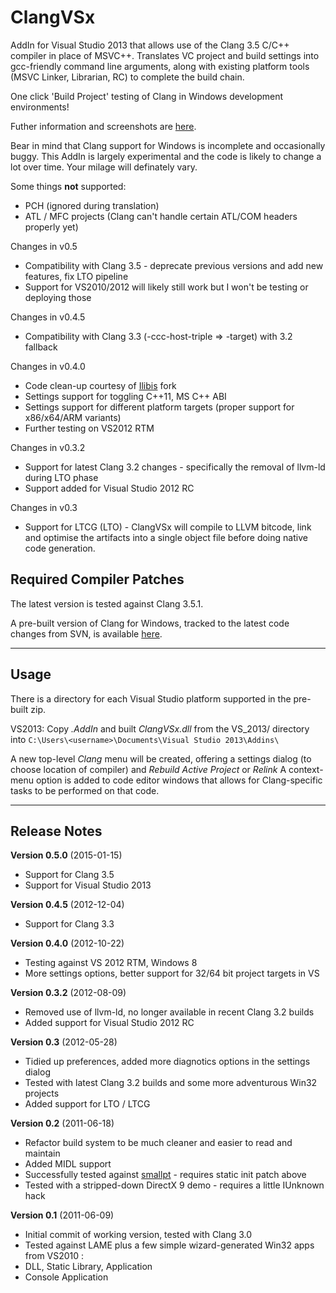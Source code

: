 ClangVSx
========

AddIn for Visual Studio 2013 that allows use of the Clang 3.5 C/C++ compiler in place of MSVC++. Translates VC project and build settings into gcc-friendly command line arguments, along with existing platform tools (MSVC Linker, Librarian, RC) to complete the build chain. 

One click 'Build Project' testing of Clang in Windows development environments!

Futher information and screenshots are [here](http://www.ishani.org/web/articles/code/clangvsx/).

Bear in mind that Clang support for Windows is incomplete and occasionally buggy. This AddIn is largely experimental and the code is likely to change a lot over time. Your milage will definately vary.

Some things **not** supported:

* PCH (ignored during translation)
* ATL / MFC projects (Clang can't handle certain ATL/COM headers properly yet)

Changes in v0.5

* Compatibility with Clang 3.5 - deprecate previous versions and add new features, fix LTO pipeline
* Support for VS2010/2012 will likely still work but I won't be testing or deploying those

Changes in v0.4.5

* Compatibility with Clang 3.3 (-ccc-host-triple => -target) with 3.2 fallback

Changes in v0.4.0

* Code clean-up courtesy of [Ilibis](https://github.com/ilibis) fork
* Settings support for toggling C++11, MS C++ ABI
* Settings support for different platform targets (proper support for x86/x64/ARM variants)
* Further testing on VS2012 RTM

Changes in v0.3.2

* Support for latest Clang 3.2 changes - specifically the removal of llvm-ld during LTO phase
* Support added for Visual Studio 2012 RC

Changes in v0.3

* Support for LTCG (LTO) - ClangVSx will compile to LLVM bitcode, link and optimise the artifacts into a single object file before doing native code generation. 


Required Compiler Patches
-------------------------

The latest version is tested against Clang 3.5.1. 

A pre-built version of Clang for Windows, tracked to the latest code changes from SVN, is available [here](http://www.ishani.org/projects/ClangVSX/).
  
  
- - -
  

Usage 
------------
There is a directory for each Visual Studio platform supported in the pre-built zip. 

VS2013:
Copy *.AddIn* and built *ClangVSx.dll* from the VS_2013/ directory into ``C:\Users\<username>\Documents\Visual Studio 2013\Addins\``  

A new top-level *Clang* menu will be created, offering a settings dialog (to choose location of compiler) and *Rebuild Active Project* or *Relink*
A context-menu option is added to code editor windows that allows for Clang-specific tasks to be performed on that code.
  
- - -
  

Release Notes
-------------

**Version 0.5.0** (2015-01-15)

* Support for Clang 3.5
* Support for Visual Studio 2013

**Version 0.4.5** (2012-12-04)

* Support for Clang 3.3

**Version 0.4.0** (2012-10-22)

* Testing against VS 2012 RTM, Windows 8
* More settings options, better support for 32/64 bit project targets in VS

**Version 0.3.2** (2012-08-09)

* Removed use of llvm-ld, no longer available in recent Clang 3.2 builds
* Added support for Visual Studio 2012 RC

**Version 0.3** (2012-05-28)

* Tidied up preferences, added more diagnotics options in the settings dialog
* Tested with latest Clang 3.2 builds and some more adventurous Win32 projects
* Added support for LTO / LTCG

**Version 0.2** (2011-06-18)

* Refactor build system to be much cleaner and easier to read and maintain
* Added MIDL support
* Successfully tested against [smallpt](http://www.kevinbeason.com/smallpt/) - requires static init patch above
* Tested with a stripped-down DirectX 9 demo - requires a little IUnknown hack

**Version 0.1** (2011-06-09)

* Initial commit of working version, tested with Clang 3.0
* Tested against LAME plus a few simple wizard-generated Win32 apps from VS2010 :
 * DLL, Static Library, Application
 * Console Application
 
 